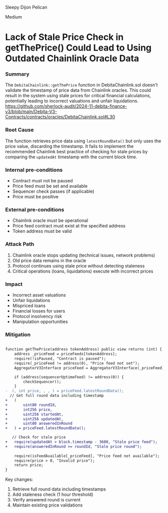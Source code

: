 Sleepy Dijon Pelican

Medium

# Lack of Stale Price Check in getThePrice() Could Lead to Using Outdated Chainlink Oracle Data


### Summary
The `DebitaChainlink::getThePrice` function in DebitaChainlink.sol doesn't validate the timestamp of price data from Chainlink oracles. This could result in the system using stale prices for critical financial calculations, potentially leading to incorrect valuations and unfair liquidations.
https://github.com/sherlock-audit/2024-11-debita-finance-v3/blob/main/Debita-V3-Contracts/contracts/oracles/DebitaChainlink.sol#L30

### Root Cause
The function retrieves price data using `latestRoundData()` but only uses the price value, discarding the timestamp. It fails to implement the recommended Chainlink best practice of checking for stale prices by comparing the `updatedAt` timestamp with the current block time.

### Internal pre-conditions
- Contract must not be paused
- Price feed must be set and available
- Sequencer check passes (if applicable)
- Price must be positive

### External pre-conditions
- Chainlink oracle must be operational
- Price feed contract must exist at the specified address
- Token address must be valid

### Attack Path
1. Chainlink oracle stops updating (technical issues, network problems)
2. Old price data remains in the oracle
3. Protocol continues using stale price without detecting staleness
4. Critical operations (loans, liquidations) execute with incorrect prices

### Impact
- Incorrect asset valuations
- Unfair liquidations
- Mispriced loans
- Financial losses for users
- Protocol insolvency risk
- Manipulation opportunities



### Mitigation
```diff

function getThePrice(address tokenAddress) public view returns (int) {
    address _priceFeed = priceFeeds[tokenAddress];
    require(!isPaused, "Contract is paused");
    require(_priceFeed != address(0), "Price feed not set");
    AggregatorV3Interface priceFeed = AggregatorV3Interface(_priceFeed);

    if (address(sequencerUptimeFeed) != address(0)) {
        checkSequencer();
    }
-  (, int price, , , ) = priceFeed.latestRoundData();
  // Get full round data including timestamp
+   (
+       uint80 roundId,
+       int256 price,
+       uint256 startedAt,
+       uint256 updatedAt,
+       uint80 answeredInRound
+   ) = priceFeed.latestRoundData();

   // Check for stale price
+   require(updatedAt > block.timestamp - 3600, "Stale price feed");
+   require(answeredInRound >= roundId, "Stale price round");
    
    require(isFeedAvailable[_priceFeed], "Price feed not available");
    require(price > 0, "Invalid price");
    return price;
}
```

Key changes:
1. Retrieve full round data including timestamps
2. Add staleness check (1 hour threshold)
3. Verify answered round is current
4. Maintain existing price validations
